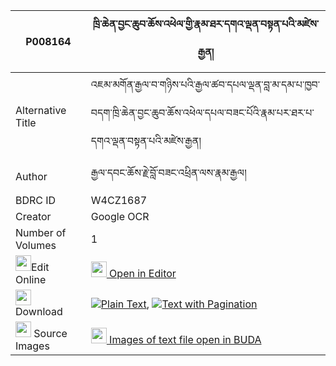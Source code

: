 |P008164|ཁྲི་ཆེན་བྱང་ཆུབ་ཆོས་འཕེལ་གྱི་རྣམ་ཐར་དགའ་ལྡན་བསྟན་པའི་མཛེས་རྒྱན། 
| --- | --- 
|Alternative Title |འཇམ་མགོན་རྒྱལ་བ་གཉིས་པའི་རྒྱལ་ཚབ་དཔལ་ལྡན་བླ་མ་དམ་པ་ཁྱབ་བདག་ཁྲི་ཆེན་བྱང་ཆུབ་ཆོས་འཕེལ་དཔལ་བཟང་པོའི་རྣམ་པར་ཐར་པ་དགའ་ལྡན་བསྟན་པའི་མཛེས་རྒྱན།
|Author| རྒྱལ་དབང་ཆོས་རྗེ་བློ་བཟང་འཕྲིན་ལས་རྣམ་རྒྱལ།
|BDRC ID | W4CZ1687
|Creator | Google OCR
|Number of Volumes| 1
|<img width="25" src="https://img.icons8.com/color/25/000000/edit-property.png">Edit Online| [<img width="25" src="https://avatars.githubusercontent.com/u/45091458?s=200&v=4"> Open in Editor](http://editor.openpecha.org/P008164)
|<img width="25" src="https://img.icons8.com/fluent/48/000000/download-2.png"/>  Download | [![](https://img.icons8.com/color/20/000000/txt.png)Plain Text](https://github.com/Openpecha/P008164/releases/download/v2/trichen_changchub_cho_pel_gyi__plain_P008164.zip), [![](https://img.icons8.com/color/20/000000/txt.png)Text with Pagination](https://github.com/Openpecha/P008164/releases/download/v2/trichen_changchub_cho_pel_gyi__pages_P008164.zip)
|<img width="25" src="https://img.icons8.com/plasticine/100/000000/pictures-folder.png"/>  Source Images | [<img width="25" src="https://library.bdrc.io/icons/BUDA-small.svg"> Images of text file open in BUDA](https://library.bdrc.io/show/bdr:W4CZ1687)